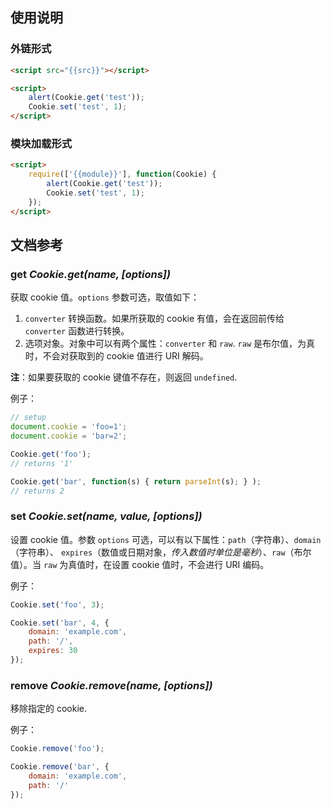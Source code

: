 ## 使用说明

### 外链形式

```html
<script src="{{src}}"></script>

<script>
    alert(Cookie.get('test'));
    Cookie.set('test', 1);
</script>
```

### 模块加载形式

```html
<script>
    require(['{{module}}'], function(Cookie) {
        alert(Cookie.get('test'));
        Cookie.set('test', 1);
    });
</script>
```

## 文档参考

### get *Cookie.get(name, [options])*

获取 cookie 值。`options` 参数可选，取值如下：

1. `converter` 转换函数。如果所获取的 cookie 有值，会在返回前传给 `converter`
函数进行转换。
1. 选项对象。对象中可以有两个属性：`converter` 和 `raw`. `raw` 是布尔值，为真时，不会对获取到的
cookie 值进行 URI 解码。

**注**：如果要获取的 cookie 键值不存在，则返回 `undefined`.

例子：

```js
// setup
document.cookie = 'foo=1';
document.cookie = 'bar=2';

Cookie.get('foo');
// returns '1'

Cookie.get('bar', function(s) { return parseInt(s); } );
// returns 2
```


### set *Cookie.set(name, value, [options])*

设置 cookie 值。参数 `options` 可选，可以有以下属性：`path`（字符串）、`domain`（字符串）、
`expires`（数值或日期对象，*传入数值时单位是毫秒*）、`raw`（布尔值）。当 `raw` 为真值时，在设置 cookie 值时，不会进行
URI 编码。

例子：

```js
Cookie.set('foo', 3);

Cookie.set('bar', 4, {
    domain: 'example.com',
    path: '/',
    expires: 30
});
```


### remove *Cookie.remove(name, [options])*

移除指定的 cookie.

例子：

```js
Cookie.remove('foo');

Cookie.remove('bar', {
    domain: 'example.com',
    path: '/'
});
```
